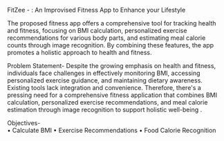 FitZee - : An Improvised Fitness App to Enhance your Lifestyle 

The proposed fitness app offers a comprehensive tool for tracking health and fitness, focusing on BMI calculation, personalized exercise recommendations for various body parts, and estimating meal calorie counts through image recognition. By combining these features, the app promotes a holistic approach to health and fitness.

Problem Statement- 
Despite the growing emphasis on health and fitness, individuals face challenges in 
effectively monitoring BMI, accessing personalized exercise guidance, and maintaining 
dietary awareness. Existing tools lack integration and convenience. Therefore, there's a 
pressing need for a comprehensive fitness application that combines BMI calculation, 
personalized exercise recommendations, and meal calorie estimation through image 
recognition to support holistic well-being .

Objectives-  
• Calculate BMI
• Exercise Recommendations
• Food Calorie Recognition
